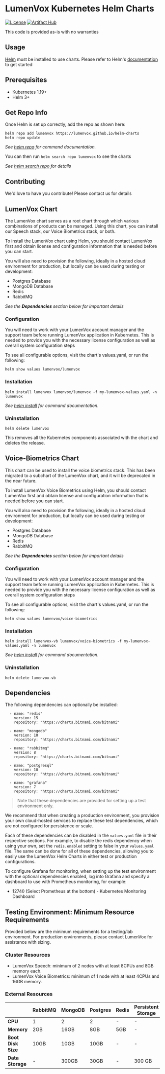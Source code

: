# LumenVox Kubernetes Helm Charts

[![License](https://img.shields.io/badge/License-Apache%202.0-blue.svg)](https://opensource.org/licenses/Apache-2.0)
[![Artifact Hub](https://img.shields.io/endpoint?url=https://artifacthub.io/badge/repository/lumenvox)](https://artifacthub.io/packages/search?repo=lumenvox)

This code is provided as-is with no warranties
 
## Usage

[Helm](https://helm.sh/) must be installed to use charts. Please refer
to Helm's [documentation](https://helm.sh/docs/) to get started

## Prerequisites

* Kubernetes 1.19+
* Helm 3+

## Get Repo Info

Once Helm is set up correctly, add the repo as shown here:

```shell
helm repo add lumenvox https://lumenvox.github.io/helm-charts
helm repo update
```
_See [helm repo](https://helm.sh/docs/helm/helm_repo/) for command documentation._

You can then run `helm search repo lumenvox` to see the charts

_See [helm search repo](https://helm.sh/docs/helm/helm_search_repo/) for details_

## Contributing

We'd love to have you contribute! Please contact us for details

## LumenVox Chart

The LumenVox chart serves as a root chart through which various
combinations of products can be managed. Using this chart, you
can install our Speech stack, our Voice Biometrics stack, or
both.

To install the LumenVox chart using Helm, you should contact
LumenVox first and obtain license and configuration information
that is needed before you can start.

You will also need to provision the following, ideally in a
hosted cloud environment for production, but locally can be
used during testing or development:

* Postgres Database
* MongoDB Database
* Redis
* RabbitMQ

_See the **Dependencies** section below for important details_

### Configuration

You will need to work with your LumenVox account manager and the support
team before running LumenVox application in Kubernetes. This is needed
to provide you with the necessary license configuration as well as
overall system configuration steps

To see all configurable options, visit the chart's values.yaml,
or run the following:

```shell
helm show values lumenvox/lumenvox
```

### Installation

```shell
helm install lumenvox lumenvox/lumenvox -f my-lumenvox-values.yaml -n lumenvox
```

_See [helm install](https://helm.sh/docs/helm/helm_install/) for command documentation._

### Uninstallation

```shell
helm delete lumenvox
```

This removes all the Kubernetes components associated with the chart and
deletes the release.

## Voice-Biometrics Chart

This chart can be used to install the voice biometrics stack.
This has been migrated to a subchart of the LumenVox chart,
and it will be deprecated in the near future.

To install LumenVox Voice Biometrics using Helm, you should
contact LumenVox first and obtain license and configuration
information that is needed before you can start.

You will also need to provision the following, ideally in a
hosted cloud environment for production, but locally can be
used during testing or development:

* Postgres Database
* MongoDB Database
* Redis
* RabbitMQ

_See the **Dependencies** section below for important details_

### Configuration

You will need to work with your LumenVox account manager and the support
team before running LumenVox application in Kubernetes. This is needed
to provide you with the necessary license configuration as well as
overall system configuration steps

To see all configurable options, visit the chart's values.yaml,
or run the following:

```shell
helm show values lumenvox/voice-biometrics
```

### Installation

```shell
helm install lumenvox-vb lumenvox/voice-biometrics -f my-lumenvox-values.yaml -n lumenvox
```
 
_See [helm install](https://helm.sh/docs/helm/helm_install/) for command documentation._

### Uninstallation

```shell
helm delete lumenvox-vb
```

## Dependencies

The following dependencies can optionally be installed:

```shell
  - name: "redis"
    version: 15
    repository: "https://charts.bitnami.com/bitnami"

  - name: "mongodb"
    version: 10
    repository: "https://charts.bitnami.com/bitnami"

  - name: "rabbitmq"
    version: 8
    repository: "https://charts.bitnami.com/bitnami"

  - name: "postgresql"
    version: 10
    repository: "https://charts.bitnami.com/bitnami"

  - name: "grafana"
    version: 7
    repository: "https://charts.bitnami.com/bitnami"
```
> Note that these dependencies are provided for setting up a test environment only.

We recommend that when creating a production environment, you provision your
own cloud-hosted services to replace these test dependencies, which are not
configured for persistence or scale.

Each of these dependencies can be disabled in the `values.yaml` file in their
respective sections. For example, to disable the redis dependency when using your
own, set the `redis.enabled` setting to false in your `values.yaml` file. The
same can be done for all of these dependencies, allowing you to easily use the
LumenVox Helm Charts in either test or production configurations. 

To configure Grafana for monitoring, when setting up the test environment
with the optional dependencies enabled, log into Grafana and specify a
dashboard to use with Prometheus monitoring, for example:

* 12740 (Select Prometheus at the bottom) - Kubernetes Monitoring Dashboard

## Testing Environment: Minimum Resource Requirements

Provided below are the minimum requirements for a testing/lab environment. For
production environments, please contact LumenVox for assistance with sizing.

### Cluster Resources

* LumenVox Speech: minimum of 2 nodes with at least 8CPUs and 8GB memory each.
* LumenVox Voice Biometrics: minimum of 1 node with at least 4CPUs and 16GB memory.

### External Resources

|                    | RabbitMQ | MongoDB | Postgres | Redis | Persistent Storage |
|--------------------|----------|---------|----------|-------|--------------------|
| **CPU**            | 1        | 2       | 2        | -     | -                  |
| **Memory**         | 2GB      | 16GB    | 8GB      | 5GB   | -                  |
| **Boot Disk Size** | 10GB     | 10GB    | 10GB     | -     | -                  |
| **Data Storage**   | -        | 300GB   | 30GB     | -     | 300 GB             |
